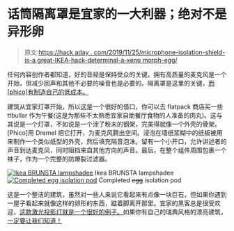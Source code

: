 # 话筒隔离罩是宜家的一大利器；绝对不是异形卵

> 原文:[https://hack aday . com/2019/11/25/microphone-isolation-shield-is-a great-IKEA-hack-determinal-a-xeno morph-egg/](https://hackaday.com/2019/11/25/microphone-isolation-shield-is-a-great-ikea-hack-definitely-not-a-xenomorph-egg/)

任何内容创作者都知道，好的音频是保持受众的关键。拥有高质量的麦克风是一个开始，但减少回声和其他不必要的噪音也是必要的。隔离罩是这里的关键，[而[phico]有制造自己的低成本。](https://www.instructables.com/id/Microphone-Isolation-Shield/)

建筑从宜家灯罩开始，所以这是一个很好的借口，你可以去 flatpack 商店买一些 ttbullar 作为午餐(这是为那些不太熟悉宜家自助餐厅食物的人准备的肉丸)。这与其说是一个灯罩，不如说是一个涂了粉末的钢架，完美得就像一个外壳的骨架。[Phico]用 Dremel 把它打开，为麦克风腾出空间。浸泡在墙纸浆糊中的纸板被用来制作一个类似纸型的外壳，然后填充隔音泡沫。留有一个小开口，允许讲述者的声音到达麦克风，同时阻挡来自其他方向的声音。最后，在整个组件周围包裹一个袜子，作为一个完整的防爆裂过滤器。

 [![Ikea BRUNSTA lampshadee](../Images/a7d5b782f9dbfbc2f7812d8a3e14dc84.png "ikea-lamp-shade-becomes-microphone-isolation")](https://hackaday.com/2019/11/25/microphone-isolation-shield-is-a-great-ikea-hack-definitely-not-a-xenomorph-egg/ikea-lamp-shade-becomes-microphone-isolation/) Ikea BRUNSTA lampshadee [![Completed egg isolation pod](../Images/45523c5606067163071c0041901e6d21.png "ikea-microphone-isolation-hack")](https://hackaday.com/2019/11/25/microphone-isolation-shield-is-a-great-ikea-hack-definitely-not-a-xenomorph-egg/ikea-microphone-isolation-hack/) Completed ~~egg~~ isolation pod

这是一个整洁的建筑，虽然对一些人来说它看起来有点像一块巨石，但如果你遇到一屋子看起来就像这样的卵形的东西，踮着脚离开那里。宜家的黑客总是很受欢迎，[这款激光投影灯就是一个很好的例子。](https://hackaday.com/2018/05/16/ikea-lamp-with-raspberry-pi-as-the-smartest-bulb-in-the-house/)如果你有自己的瑞典风格的漂亮建筑，[一定要让我们知道！](http://hackaday.com/submit-a-tip)